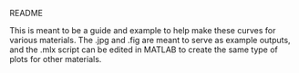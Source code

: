 README

This is meant to be a guide and example to help make these curves for various materials. The .jpg and .fig are meant to serve as example outputs, and the .mlx script can be edited in MATLAB to create the same type of plots for other materials.
